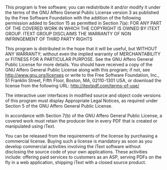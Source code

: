This program is free software; you can redistribute it and/or modify
it under the terms of the GNU Affero General Public License version 3
as published by the Free Software Foundation with the addition of the
following permission added to Section 15 as permitted in Section 7(a):
FOR ANY PART OF THE COVERED WORK IN WHICH THE COPYRIGHT IS OWNED BY
ITEXT GROUP. ITEXT GROUP DISCLAIMS THE WARRANTY OF NON INFRINGEMENT
OF THIRD PARTY RIGHTS

This program is distributed in the hope that it will be useful, but
WITHOUT ANY WARRANTY; without even the implied warranty of MERCHANTABILITY
or FITNESS FOR A PARTICULAR PURPOSE.
See the GNU Affero General Public License for more details.
You should have received a copy of the GNU Affero General Public License
along with this program; if not, see http://www.gnu.org/licenses or write to
the Free Software Foundation, Inc., 51 Franklin Street, Fifth Floor,
Boston, MA, 02110-1301 USA, or download the license from the following URL:
http://itextpdf.com/terms-of-use/

The interactive user interfaces in modified source and object code versions
of this program must display Appropriate Legal Notices, as required under
Section 5 of the GNU Affero General Public License.

In accordance with Section 7(b) of the GNU Affero General Public License,
a covered work must retain the producer line in every PDF that is created
or manipulated using iText.

You can be released from the requirements of the license by purchasing
a commercial license. Buying such a license is mandatory as soon as you
develop commercial activities involving the iText software without
disclosing the source code of your own applications.
These activities include: offering paid services to customers as an ASP,
serving PDFs on the fly in a web application, shipping iText with a closed
source product.

